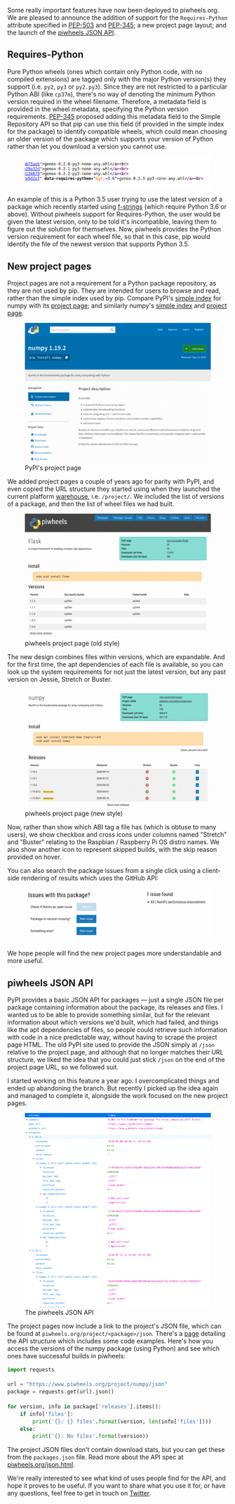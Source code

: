 Some really important features have now been deployed to piwheels.org. We are pleased to announce
the addition of support for the `Requires-Python` attribute specified in
[PEP-503](https://www.python.org/dev/peps/pep-0503/#id3) and
[PEP-345](https://www.python.org/dev/peps/pep-0345/#requires-python); a new project page layout; and
the launch of the [piwheels JSON API](https://www.piwheels.org/json.html).

## Requires-Python

Pure Python wheels (ones which contain only Python code, with no compiled extensions) are tagged
only with the major Python version(s) they support (i.e. `py2`, `py3` or `py2.py3`). Since they are
not restricted to a particular Python ABI (like `cp37m`), there's no way of denoting the minimum
Python version required in the wheel filename. Therefore, a metadata field is provided in the wheel
metadata, specifying the Python version requirements.
[PEP-345](https://www.python.org/dev/peps/pep-0345/#id30) proposed adding this metadata field to the
Simple Repository API so that pip can use this field (if provided in the simple index for the
package) to identify compatible wheels, which could mean choosing an older version of the package
which supports your version of Python rather than let you download a version you cannot use.

<figure class="wp-block-image size-large">
<img src="images/Screenshot-from-2020-09-23-00-10-02.png" />
</figure>

An example of this is a Python 3.5 user trying to use the latest version of a package which recently
started using [f-strings](https://www.python.org/dev/peps/pep-0498/) (which require Python 3.6 or
above). Without piwheels support for Requires-Python, the user would be given the latest version,
only to be told it's incompatible, leaving them to figure out the solution for themselves. Now,
piwheels provides the Python version requirement for each wheel file, so that in this case, pip
would identify the file of the newest version that supports Python 3.5.

## New project pages

Project pages are not a requirement for a Python package repository, as they are not used by pip.
They are intended for users to browse and read, rather than the simple index used by pip. Compare
PyPI's [simple index](https://pypi.org/simple/numpy/) for numpy with its [project
page](https://pypi.org/project/numpy/); and similarly numpy's [simple
index](https://www.piwheels.org/simple/numpy/) and [project
page](https://www.piwheels.org/project/numpy/).

<figure class="aligncenter size-large">
<img src="images/Screenshot-from-2020-09-23-00-16-17-1024x769.png" />
<figcaption>PyPI's project page</figcaption>
</figure>

We added project pages a couple of years ago for parity with PyPI, and even copied the URL structure
they started using when they launched the current platform
[warehouse](https://github.com/pypa/warehouse/), i.e. `/project/`. We included the list of versions
of a package, and then the list of wheel files we had built.

<figure class="aligncenter size-large">
<img src="images/Screenshot-from-2020-09-19-02-12-59-1024x682.png" />
<figcaption>piwheels project page (old style)</figcaption>
</figure>

The new design combines files within versions, which are expandable. And for the first time, the apt
dependencies of each file is available, so you can look up the system requirements for not just the
latest version, but any past version on Jessie, Stretch or Buster.

<figure class="aligncenter size-large">
<img src="images/Screenshot-from-2020-09-23-00-10-39-1024x655.png" />
<figcaption>piwheels project page (new style)</figcaption>
</figure>

Now, rather than show which ABI tag a file has (which is obtuse to many users), we show checkbox and
cross icons under columns named "Stretch" and "Buster" relating to the Raspbian / Raspberry Pi
OS distro names. We also show another icon to represent skipped builds, with the skip reason
provided on hover.

You can also search the package issues from a single click using a client-side rendering of results
which uses the GitHub API:

<figure class="aligncenter size-large">
<img src="images/Screenshot-from-2020-09-22-21-26-13.png" />
</figure>

We hope people will find the new project pages more understandable and more useful.

## piwheels JSON API

PyPI provides a basic JSON API for packages — just a single JSON file per package containing
information about the package, its releases and files. I wanted us to be able to provide something
similar, but for the relevant information about which versions we'd built, which had failed, and
things like the apt dependencies of files, so people could retrieve such information with code in a
nice predictable way, without having to scrape the project page HTML. The old PyPI site used to
provide the JSON simply at `/json` relative to the project page, and although that no longer matches
their URL structure, we liked the idea that you could just stick `/json` on the end of the project
page URL, so we followed suit.

I started working on this feature a year ago. I overcomplicated things and ended up abandoning the
branch. But recently I picked up the idea again and managed to complete it, alongside the work
focused on the new project pages.

<figure class="wp-block-image size-large">
<img src="images/Screenshot-from-2020-09-23-00-21-50.png" />
<figcaption>The piwheels JSON API</figcaption>
</figure>

The project pages now include a link to the project's JSON file, which can be found at
`piwheels.org/project/<package>/json`. There's a [page](https://www.piwheels.org/json.html)
detailing the API structure which includes some code examples. Here's how you access the versions
of the numpy package (using Python) and see which ones have successful builds in piwheels:

```python
import requests

url = "https://www.piwheels.org/project/numpy/json"
package = requests.get(url).json()

for version, info in package['releases'].items():
    if info['files']:
        print('{}: {} files'.format(version, len(info['files'])))
    else:
        print('{}: No files'.format(version))
```

The project JSON files don't contain download stats, but you can get these from the `packages.json`
file. Read more about the API spec at [piwheels.org/json.html](https://www.piwheels.org/json.html).

We're really interested to see what kind of uses people find for the API, and hope it proves to be
useful. If you want to share what you use it for, or have any questions, feel free to get in touch
on [Twitter](https://twitter.com/piwheels).
